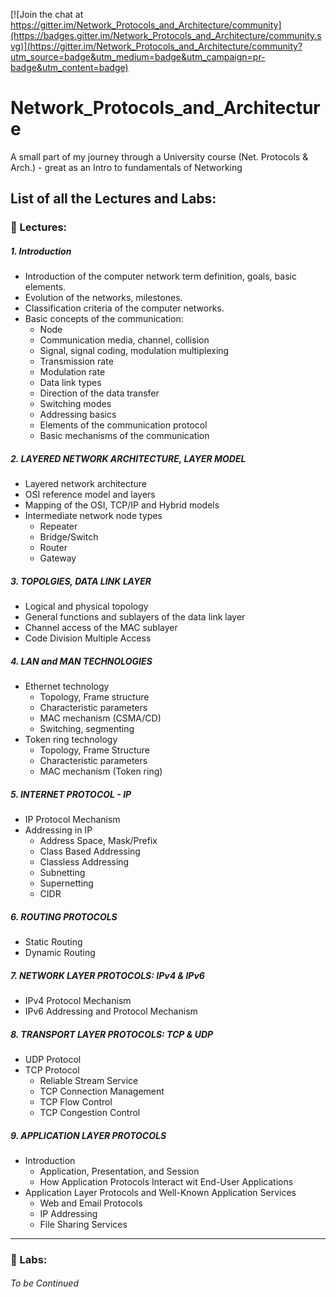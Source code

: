 [![Join the chat at https://gitter.im/Network_Protocols_and_Architecture/community](https://badges.gitter.im/Network_Protocols_and_Architecture/community.svg)](https://gitter.im/Network_Protocols_and_Architecture/community?utm_source=badge&utm_medium=badge&utm_campaign=pr-badge&utm_content=badge)

# Network_Protocols_and_Architecture


A small part of my journey through a University course (Net. Protocols &amp; Arch.) - great as an Intro to fundamentals of Networking 


## List of all the Lectures and Labs:

### 📃 Lectures:

##### 1. Introduction
  * Introduction of the computer network term
      definition, goals, basic elements.
  * Evolution of the networks, milestones.
  * Classification criteria of the computer networks.
  * Basic concepts of the communication:
      - Node
      - Communication media, channel, collision
      - Signal, signal coding, modulation multiplexing
      - Transmission rate
      - Modulation rate
      - Data link types
      - Direction of the data transfer
      - Switching modes
      - Addressing basics
      - Elements of the communication protocol
      - Basic mechanisms of the communication
  
##### 2. LAYERED NETWORK ARCHITECTURE, LAYER MODEL
  * Layered network architecture
  * OSI reference model and layers
  * Mapping of the OSI, TCP/IP and Hybrid models
  * Intermediate network node types
      - Repeater
      - Bridge/Switch
      - Router
      - Gateway

##### 3. TOPOLGIES, DATA LINK LAYER
  * Logical and physical topology
  * General functions and sublayers of the data link layer
  * Channel access of the MAC sublayer
  * Code Division Multiple Access


##### 4. LAN and MAN TECHNOLOGIES
  * Ethernet technology
    - Topology, Frame structure
    - Characteristic parameters
    - MAC mechanism (CSMA/CD)
    - Switching, segmenting
  * Token ring technology
    - Topology, Frame Structure
    - Characteristic parameters
    - MAC mechanism (Token ring)


##### 5. INTERNET PROTOCOL - IP
  * IP Protocol Mechanism
  * Addressing in IP
    - Address Space, Mask/Prefix
    - Class Based Addressing
    - Classless Addressing
    - Subnetting
    - Supernetting
    - CIDR


##### 6. ROUTING PROTOCOLS
   * Static Routing
   * Dynamic Routing


##### 7. NETWORK LAYER PROTOCOLS: IPv4 & IPv6
  * IPv4 Protocol Mechanism
  * IPv6 Addressing and Protocol Mechanism
  
  
##### 8. TRANSPORT LAYER PROTOCOLS: TCP & UDP
  * UDP Protocol
  * TCP Protocol
    - Reliable Stream Service
    - TCP Connection Management
    - TCP Flow Control
    - TCP Congestion Control

##### 9. APPLICATION LAYER PROTOCOLS
  * Introduction
    - Application, Presentation, and Session
    - How Application Protocols Interact wit End-User Applications
  * Application Layer Protocols and Well-Known Application Services
    - Web and Email Protocols
    - IP Addressing
    - File Sharing Services
    
---
### 🥼 Labs:
    
###### To be Continued
